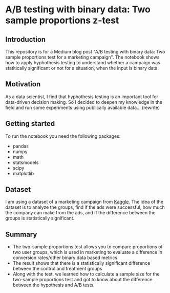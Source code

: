 # A/B testing with binary data: Two sample proportions z-test

## Introduction
This repository is for a Medium blog post "A/B testing with binary data: Two sample proportions test for a marketing campaign". The notebook shows how to apply hyphothesis testing to understand whether a campaign was statitically significant or not for a situation, when the input is binary data.

## Motivation
As a data scientist, I find that hyphothesis testing is an important tool for data-driven decision making. So I decided to deepen my knowledge in the field and run some experiments using publically available data... (rewrite)

## Getting started
To run the notebook you need the following packages:
* pandas
* numpy
* math
* statsmodels
* scipy
* matplotlib

## Dataset 
I am using a dataset of a marketing campaign from [Kaggle](https://www.kaggle.com/faviovaz/marketing-ab-testing).
The idea of the dataset is to analyze the groups, find if the ads were successful, how much the company can make from the ads, and if the difference between the groups is statistically significant.

## Summary
* The two-sample proportions test allows you to compare proportions of two user groups, which is used in marketing to evaluate a difference in conversion rates/other binary data based metrics
* The result shows that there is a statistically significant difference between the control and treatment groups
* Along with the test, we learned how to calculate a sample size for the two-sample proportions test and got to know about the difference between the hypothesis and A/B tests.
